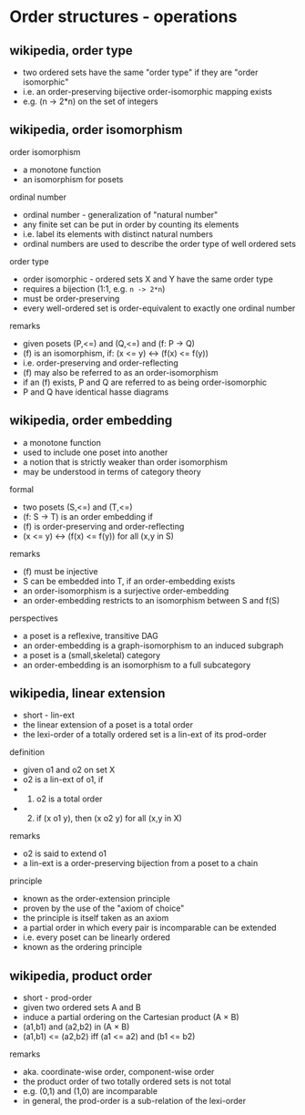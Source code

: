 
<!-- ======================================================================= -->
# Order structures - operations

<!-- ======================================================================= -->
## wikipedia, order type

* two ordered sets have the same "order type" if they are "order isomorphic"
* i.e. an order-preserving bijective order-isomorphic mapping exists
* e.g. (n -> 2*n) on the set of integers

<!-- ======================================================================= -->
## wikipedia, order isomorphism

order isomorphism

* a monotone function
* an isomorphism for posets

ordinal number

* ordinal number - generalization of "natural number"
* any finite set can be put in order by counting its elements
* i.e. label its elements with distinct natural numbers
* ordinal numbers are used to describe the order type of well ordered sets

order type

* order isomorphic - ordered sets X and Y have the same order type
* requires a bijection (1:1, e.g. `n -> 2*n`)
* must be order-preserving
* every well-ordered set is order-equivalent to exactly one ordinal number

remarks

* given posets (P,<=) and (Q,<=) and (f: P -> Q)
* (f) is an isomorphism, if: (x <= y) <-> (f(x) <= f(y))
* i.e. order-preserving and order-reflecting
* (f) may also be referred to as an order-isomorphism
* if an (f) exists, P and Q are referred to as being order-isomorphic
* P and Q have identical hasse diagrams

<!-- ======================================================================= -->
## wikipedia, order embedding

* a monotone function
* used to include one poset into another
* a notion that is strictly weaker than order isomorphism
* may be understood in terms of category theory

formal

* two posets (S,<=) and (T,<=)
* (f: S -> T) is an order embedding if
* (f) is order-preserving and order-reflecting
* (x <= y) <-> (f(x) <= f(y)) for all (x,y in S)

remarks

* (f) must be injective
* S can be embedded into T, if an order-embedding exists
* an order-isomorphism is a surjective order-embedding
* an order-embedding restricts to an isomorphism between S and f(S)

perspectives

* a poset is a reflexive, transitive DAG
* an order-embedding is a graph-isomorphism to an induced subgraph
* a poset is a (small,skeletal) category
* an order-embedding is an isomorphism to a full subcategory

<!-- ======================================================================= -->
## wikipedia, linear extension

* short - lin-ext
* the linear extension of a poset is a total order
* the lexi-order of a totally ordered set is a lin-ext of its prod-order

definition

* given o1 and o2 on set X
* o2 is a lin-ext of o1, if
* 1) o2 is a total order
* 2) if (x o1 y), then (x o2 y) for all (x,y in X)

remarks

* o2 is said to extend o1
* a lin-ext is a order-preserving bijection from a poset to a chain

principle

* known as the order-extension principle
* proven by the use of the "axiom of choice"
* the principle is itself taken as an axiom
* a partial order in which every pair is incomparable can be extended
* i.e. every poset can be linearly ordered
* known as the ordering principle

<!-- ======================================================================= -->
## wikipedia, product order

* short - prod-order
* given two ordered sets A and B
* induce a partial ordering on the Cartesian product (A × B)
* (a1,b1) and (a2,b2) in (A × B)
* (a1,b1) <= (a2,b2) iff (a1 <= a2) and (b1 <= b2)

remarks

* aka. coordinate-wise order, component-wise order
* the product order of two totally ordered sets is not total
* e.g. (0,1) and (1,0) are incomparable
* in general, the prod-order is a sub-relation of the lexi-order
